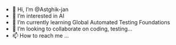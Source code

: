 - 👋 Hi, I’m @Astghik-jan
- 👀 I’m interested in AI
- 🌱 I’m currently learning Global Automated Testing Foundations
- 💞️ I’m looking to collaborate on coding, testing...
- 📫 How to reach me ...

<!---
Astghik-jan/Astghik-jan is a ✨ special ✨ repository because its `README.md` (this file) appears on your GitHub profile.
You can click the Preview link to take a look at your changes.
--->
